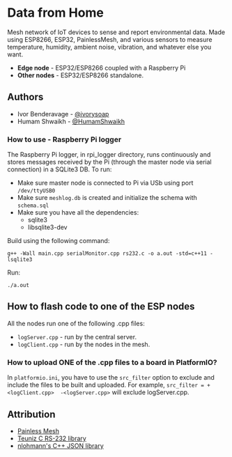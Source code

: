 # Data from Home

Mesh network of IoT devices to sense and report environmental data.  Made using ESP8266, ESP32, PainlessMesh, and various sensors to measure temperature, humidity, ambient noise, vibration, and whatever else you want.

* **Edge node** - ESP32/ESP8266 coupled with a Raspberry Pi
* **Other nodes** - ESP32/ESP8266 standalone.

## Authors

* Ivor Benderavage - [@ivorysoap](github.com/ivorysoap)
* Humam Shwaikh - [@HumamShwaikh](github.com/HumamShwaikh)

### How to use - Raspberry Pi logger

The Raspberry Pi logger, in rpi_logger directory, runs continuously and stores messages received by the Pi (through the master node via serial connection) in a SQLite3 DB.  To run:

* Make sure master node is connected to Pi via USb using port `/dev/ttyUSB0`
* Make sure `meshlog.db` is created and initialize the schema with `schema.sql`
* Make sure you have all the dependencies:
    * sqlite3
    * libsqlite3-dev

Build using the following command:

`g++ -Wall main.cpp serialMonitor.cpp rs232.c -o a.out -std=c++11 -lsqlite3`

Run:

`./a.out`

## How to flash code to one of the ESP nodes

All the nodes run one of the following .cpp files:

* `logServer.cpp` - run by the 
central server.
* `logClient.cpp` - run by the 
nodes in the mesh.

### How to upload ONE of the .cpp files to a board in PlatformIO?

In `platformio.ini`, you have to 
use the `src_filter` option to exclude and 
include the files to be built and 
uploaded.  For example, 
`src_filter = +<logClient.cpp> 
-<logServer.cpp>` will exclude 
logServer.cpp.



## Attribution

* [Painless Mesh](https://github.com/gmag11/painlessMesh)
* [Teuniz C RS-232 library](https://gitlab.com/Teuniz/RS-232)
* [nlohmann's C++ JSON library](https://github.com/nlohmann/json)
